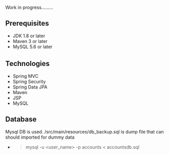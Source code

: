 Work in progress.........

## Prerequisites
- JDK 1.8 or later
- Maven 3 or later
- MySQL 5.6 or later
######

## Technologies 
- Spring MVC
- Spring Security
- Spring Data JPA
- Maven
- JSP
- MySQL

## Database
Mysql DB is used. /src/main/resources/db_backup.sql is dump file that can should imported for dummy data
- > mysql -u <user_name> -p accounts < accountsdb.sql


